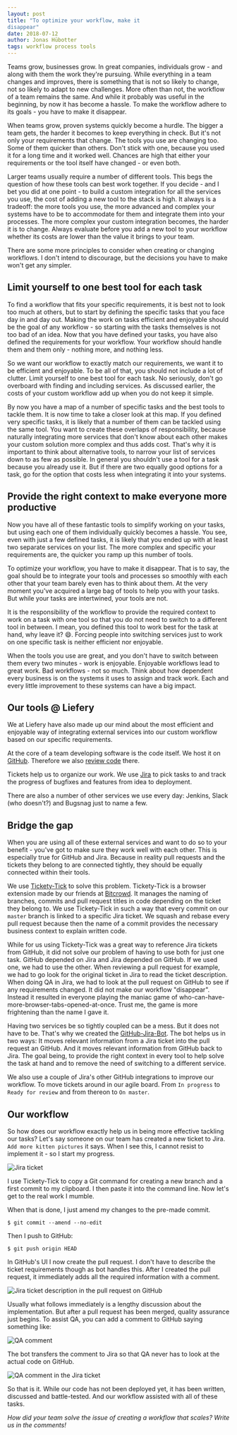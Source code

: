 ```yaml
---
layout: post
title: "To optimize your workflow, make it
disappear"
date: 2018-07-12
author: Jonas Hübotter
tags: workflow process tools
---
```


[ticket-jira]: /images/posts/to-optimize-your-workflow-make-it-disappear/ticket-jira.png
[ticket-github]: /images/posts/to-optimize-your-workflow-make-it-disappear/ticket-github.png
[qa-comment-github]: /images/posts/to-optimize-your-workflow-make-it-disappear/qa-comment-github.png
[qa-comment-jira]: /images/posts/to-optimize-your-workflow-make-it-disappear/qa-comment-jira.png

Teams grow, businesses grow. In great companies, individuals grow - and along
with them the work they're pursuing. While everything in a team changes and
improves, there is something that is not so likely to change, not so likely to
adapt to new challenges. More often than not, the workflow of a team remains
the same. And while it probably was useful in the beginning, by now it has
become a hassle. To make the workflow adhere to its goals - you have to make it
disappear.

When teams grow, proven systems quickly become a hurdle. The bigger a team
gets, the harder it becomes to keep everything in check. But it's not only your
requirements that change. The tools you use are changing too. Some of them
quicker than others. Don't stick with one, because you used it for a long time
and it worked well. Chances are high that either your requirements or the tool
itself have changed - or even both.

Larger teams usually require a number of different tools. This begs the
question of how these tools can best work together. If you decide - and I bet
you did at one point - to build a custom integration for all the services you
use, the cost of adding a new tool to the stack is high. It always is a
tradeoff: the more tools you use, the more advanced and complex your systems
have to be to accommodate for them and integrate them into your processes. The
more complex your custom integration becomes, the harder it is to change.
Always evaluate before you add a new tool to your workflow whether its costs
are lower than the value it brings to your team.

There are some more principles to consider when creating or changing workflows.
I don't intend to discourage, but the decisions you have to make won't get any
simpler.

## Limit yourself to one best tool for each task

To find a workflow that fits your specific requirements, it is best not to look
too much at others, but to start by defining the specific tasks that you face
day in and day out. Making the work on tasks efficient and enjoyable should be
the goal of any workflow - so starting with the tasks themselves is not too bad
of an idea. Now that you have defined your tasks, you have also defined the
requirements for your workflow. Your workflow should handle them and them
only - nothing more, and nothing less.

So we want our workflow to exactly match our requirements, we want it to be
efficient and enjoyable. To be all of that, you should not include a lot of
clutter. Limit yourself to one best tool for each task. No seriously, don't go
overboard with finding and including services. As discussed earlier, the costs
of your custom workflow add up when you do not keep it simple.

By now you have a map of a number of specific tasks and the best tools to
tackle them. It is now time to take a closer look at this map. If you defined
very specific tasks, it is likely that a number of them can be tackled using
the same tool. You want to create these overlaps of responsibility, because
naturally integrating more services that don't know about each other makes your
custom solution more complex and thus adds cost. That's why it is important to
think about alternative tools, to narrow your list of services down to as few
as possible. In general you shouldn't use a tool for a task because you already
use it. But if there are two equally good options for a task, go for the option
that costs less when integrating it into your systems.

## Provide the right context to make everyone more productive

Now you have all of these fantastic tools to simplify working on your tasks,
but using each one of them individually quickly becomes a hassle. You see, even
with just a few defined tasks, it is likely that you ended up with at least two
separate services on your list. The more complex and specific your requirements
are, the quicker you ramp up this number of tools.

To optimize your workflow, you have to make it disappear. That is to say, the
goal should be to integrate your tools and processes so smoothly with each
other that your team barely even has to think about them. At the very moment
you've acquired a large bag of tools to help you with your tasks. But while
your tasks are intertwined, your tools are not.

It is the responsibility of the workflow to provide the required context to work
on a task with one tool so that you do not need to switch to a different tool in
between. I mean, you defined this tool to work best for the task at hand, why leave it?
:smile:. Forcing people into switching services just to work on one specific
task is neither efficient nor enjoyable.

When the tools you use are great, and you don't have to switch between them
every two minutes - work is enjoyable. Enjoyable workflows lead to great work.
Bad workflows - not so much. Think about how dependent every business is on the
systems it uses to assign and track work. Each and every little improvement to
these systems can have a big impact.

## Our tools @ Liefery

We at Liefery have also made up our mind about the most efficient and enjoyable
way of integrating external services into our custom workflow based on our
specific requirements.

At the core of a team developing software is the code itself. We host it on
[GitHub](https://github.com/). Therefore we also
[review code](https://engineering.liefery.com/2018/02/21/how-we-do-code-reviews)
there.

Tickets help us to organize our work. We use
[Jira](https://www.atlassian.com/software/jira) to pick tasks to and track
the progress of bugfixes and features from idea to deployment.

There are also a number of other services we use every day: Jenkins, Slack
(who doesn't?) and Bugsnag just to name a few.

## Bridge the gap

When you are using all of these external services and want to do so to your
benefit - you've got to make sure they work well with each other. This is
especially true for GitHub and Jira. Because in reality pull requests and the
tickets they belong to are connected tightly, they should be equally connected
within their tools.

We use [Tickety-Tick](https://github.com/bitcrowd/tickety-tick) to solve this
problem. Tickety-Tick is a browser extension made by our friends at
[Bitcrowd](https://bitcrowd.net/). It manages the naming of branches, commits
and pull request titles in code depending on the ticket they belong to. We use
Tickety-Tick in such a way that every commit on our `master` branch is linked to
a specific Jira ticket. We squash and rebase every pull request because then the
name of a commit provides the necessary business context to explain written
code.

While for us using Tickety-Tick was a great way to reference Jira tickets from
GitHub, it did not solve our problem of having to use both for just one task.
GitHub depended on Jira and Jira depended on GitHub. If we used one, we had to
use the other. When reviewing a pull request for example, we had to go look for
the original ticket in Jira to read the ticket description. When doing QA in
Jira, we had to look at the pull request on GitHub to see if any requirements
changed. It did not make our workflow "disappear". Instead it resulted in
everyone playing the maniac game of
who-can-have-more-browser-tabs-opened-at-once. Trust me, the game is more
frightening than the name I gave it.

Having two services be so tightly coupled can be a mess. But it does not have
to be. That's why we created the
[GitHub-Jira-Bot](https://github.com/liefery/github-jira-bot). The bot helps us
in two ways: It moves relevant information from a Jira ticket into the pull
request an GitHub. And it moves relevant information from GitHub back to Jira.
The goal being, to provide the right context in every tool to help solve the
task at hand and to remove the need of switching to a different service.

We also use a couple of Jira's other GitHub integrations to improve our
workflow. To move tickets around in our agile board. From `In progress` to
`Ready for review` and from thereon to `On master`.

## Our workflow

So how does our workflow exactly help us in being more effective tackling our tasks?
Let's say someone on our team has created a new ticket to Jira. `Add more kitten
pictures` it says. When I see this, I cannot resist to implement it - so I start
my progress.

![Jira ticket][ticket-jira]

I use Tickety-Tick to copy a Git command for creating a new branch and a first
commit to my clipboard. I then paste it into the command line. Now let's get to
the real work I mumble.

When that is done, I just amend my changes to the pre-made commit.

```
$ git commit --amend --no-edit
```

Then I push to GitHub:

```
$ git push origin HEAD
```

In GitHub's UI I now create the pull request. I don't have to describe the
ticket requirements though as bot handles this. After I created the pull
request, it immediately adds all the required information with a comment.

![Jira ticket description in the pull request on GitHub][ticket-github]

Usually what follows immediately is a lengthy discussion about the
implementation. But after a pull request has been merged, quality assurance just
begins. To assist QA, you can add a comment to GitHub saying something like:

![QA comment][qa-comment-github]

The bot transfers the comment to Jira so that QA never has to look at the actual
code on GitHub.

![QA comment in the Jira ticket][qa-comment-jira]

So that is it. While our code has not been deployed yet, it has been written,
discussed and battle-tested. And our workflow assisted with all of these tasks.


_How did your team solve the issue of creating a workflow that scales? Write us
in the comments!_
